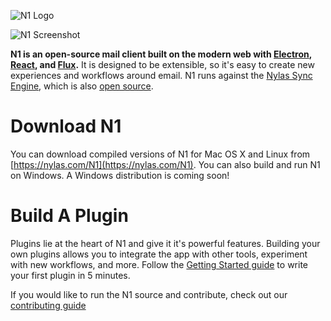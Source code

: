 ![N1 Logo](https://edgehill.s3.amazonaws.com/static/N1.png)

![N1 Screenshot](http://nylas.github.io/N1/images/1-1-initial-outlook-base.png)

**N1 is an open-source mail client built on the modern web with [Electron](https://github.com/atom/electron), [React](https://facebook.github.io/react/), and [Flux](https://facebook.github.io/flux/).** It is designed to be extensible, so it's easy to create new experiences and workflows around email. N1 runs against the [Nylas Sync Engine](https://www.nylas.com/sync_engine), which is also [open source](https://github.com/nylas/N1).

# Download N1

You can download compiled versions of N1 for Mac OS X and Linux from [https://nylas.com/N1](https://nylas.com/N1). You can also build and run N1 on Windows. A Windows distribution is coming soon!

# Build A Plugin

Plugins lie at the heart of N1 and give it it's powerful features. Building your own plugins allows you to integrate the app with other tools, experiment with new workflows, and more. Follow the [Getting Started guide](http://nylas.github.io/N1/getting-started/) to write your first plugin in 5 minutes.

If you would like to run the N1 source and contribute, check out our [contributing
guide](https://github.com/nylas/N1/blob/master/CONTRIBUTING.md)

